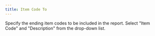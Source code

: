 ```yaml
---
title: Item Code To
---
```



Specify the ending item codes to be included in the report. Select "Item  Code" and "Description" from the drop-down list.
